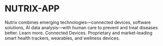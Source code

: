# NUTRIX-APP
Nutrix combines emerging technologies—connected devices, software solutions, AI data analysis—with human care to prevent and treat diseases better. Learn more. Connected Devices. Proprietary and market-leading smart health trackers, wearables, and wellness devices.
